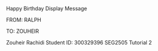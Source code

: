 Happy Birthday Display Message

FROM: RALPH

TO: ZOUHEIR

Zouheir Rachidi
Student ID: 300329396
SEG2505 Tutorial 2